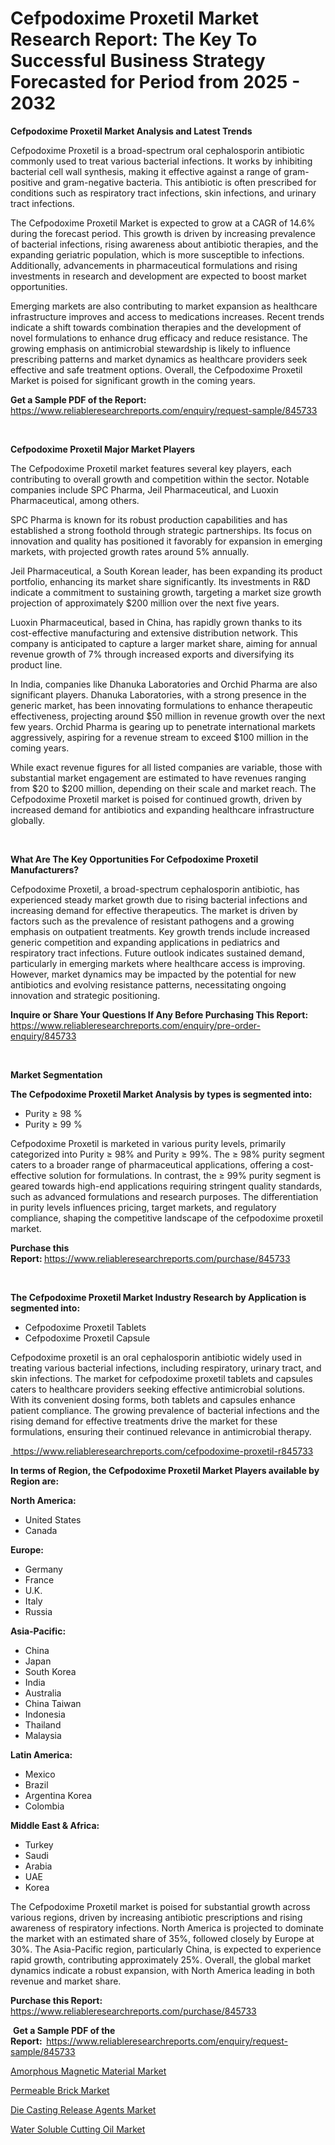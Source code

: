 <p><h1>Cefpodoxime Proxetil Market Research Report: The Key To Successful Business Strategy Forecasted for Period from 2025 - 2032</h1></p><p><strong>Cefpodoxime Proxetil Market Analysis and Latest Trends</strong></p>
<p><p>Cefpodoxime Proxetil is a broad-spectrum oral cephalosporin antibiotic commonly used to treat various bacterial infections. It works by inhibiting bacterial cell wall synthesis, making it effective against a range of gram-positive and gram-negative bacteria. This antibiotic is often prescribed for conditions such as respiratory tract infections, skin infections, and urinary tract infections.</p><p>The Cefpodoxime Proxetil Market is expected to grow at a CAGR of 14.6% during the forecast period. This growth is driven by increasing prevalence of bacterial infections, rising awareness about antibiotic therapies, and the expanding geriatric population, which is more susceptible to infections. Additionally, advancements in pharmaceutical formulations and rising investments in research and development are expected to boost market opportunities.</p><p>Emerging markets are also contributing to market expansion as healthcare infrastructure improves and access to medications increases. Recent trends indicate a shift towards combination therapies and the development of novel formulations to enhance drug efficacy and reduce resistance. The growing emphasis on antimicrobial stewardship is likely to influence prescribing patterns and market dynamics as healthcare providers seek effective and safe treatment options. Overall, the Cefpodoxime Proxetil Market is poised for significant growth in the coming years.</p></p>
<p><strong>Get a Sample PDF of the Report:&nbsp;</strong> <a href="https://www.reliableresearchreports.com/enquiry/request-sample/845733?utm_campaign=8&utm_medium=2&utm_source=Github&utm_content=ia&utm_term=30012025&utm_id=cefpodoxime-proxetil">https://www.reliableresearchreports.com/enquiry/request-sample/845733</a></p>
<p>&nbsp;</p>
<p><strong>Cefpodoxime Proxetil Major Market Players</strong></p>
<p><p>The Cefpodoxime Proxetil market features several key players, each contributing to overall growth and competition within the sector. Notable companies include SPC Pharma, Jeil Pharmaceutical, and Luoxin Pharmaceutical, among others.</p><p>SPC Pharma is known for its robust production capabilities and has established a strong foothold through strategic partnerships. Its focus on innovation and quality has positioned it favorably for expansion in emerging markets, with projected growth rates around 5% annually.</p><p>Jeil Pharmaceutical, a South Korean leader, has been expanding its product portfolio, enhancing its market share significantly. Its investments in R&D indicate a commitment to sustaining growth, targeting a market size growth projection of approximately $200 million over the next five years.</p><p>Luoxin Pharmaceutical, based in China, has rapidly grown thanks to its cost-effective manufacturing and extensive distribution network. This company is anticipated to capture a larger market share, aiming for annual revenue growth of 7% through increased exports and diversifying its product line.</p><p>In India, companies like Dhanuka Laboratories and Orchid Pharma are also significant players. Dhanuka Laboratories, with a strong presence in the generic market, has been innovating formulations to enhance therapeutic effectiveness, projecting around $50 million in revenue growth over the next few years. Orchid Pharma is gearing up to penetrate international markets aggressively, aspiring for a revenue stream to exceed $100 million in the coming years.</p><p>While exact revenue figures for all listed companies are variable, those with substantial market engagement are estimated to have revenues ranging from $20 to $200 million, depending on their scale and market reach. The Cefpodoxime Proxetil market is poised for continued growth, driven by increased demand for antibiotics and expanding healthcare infrastructure globally.</p></p>
<p>&nbsp;</p>
<p><strong>What Are The Key Opportunities For Cefpodoxime Proxetil Manufacturers?</strong></p>
<p><p>Cefpodoxime Proxetil, a broad-spectrum cephalosporin antibiotic, has experienced steady market growth due to rising bacterial infections and increasing demand for effective therapeutics. The market is driven by factors such as the prevalence of resistant pathogens and a growing emphasis on outpatient treatments. Key growth trends include increased generic competition and expanding applications in pediatrics and respiratory tract infections. Future outlook indicates sustained demand, particularly in emerging markets where healthcare access is improving. However, market dynamics may be impacted by the potential for new antibiotics and evolving resistance patterns, necessitating ongoing innovation and strategic positioning.</p></p>
<p><strong>Inquire or Share Your Questions If Any Before Purchasing This Report:</strong> <a href="https://www.reliableresearchreports.com/enquiry/pre-order-enquiry/845733?utm_campaign=8&utm_medium=2&utm_source=Github&utm_content=ia&utm_term=30012025&utm_id=cefpodoxime-proxetil">https://www.reliableresearchreports.com/enquiry/pre-order-enquiry/845733</a></p>
<p>&nbsp;</p>
<p><strong>Market Segmentation</strong></p>
<p><strong>The Cefpodoxime Proxetil Market Analysis by types is segmented into:</strong></p>
<p><ul><li>Purity ≥ 98 %</li><li>Purity ≥ 99 %</li></ul></p>
<p><p>Cefpodoxime Proxetil is marketed in various purity levels, primarily categorized into Purity ≥ 98% and Purity ≥ 99%. The ≥ 98% purity segment caters to a broader range of pharmaceutical applications, offering a cost-effective solution for formulations. In contrast, the ≥ 99% purity segment is geared towards high-end applications requiring stringent quality standards, such as advanced formulations and research purposes. The differentiation in purity levels influences pricing, target markets, and regulatory compliance, shaping the competitive landscape of the cefpodoxime proxetil market.</p></p>
<p><strong>Purchase this Report:&nbsp;</strong><a href="https://www.reliableresearchreports.com/purchase/845733?utm_campaign=8&utm_medium=2&utm_source=Github&utm_content=ia&utm_term=30012025&utm_id=cefpodoxime-proxetil">https://www.reliableresearchreports.com/purchase/845733</a></p>
<p>&nbsp;</p>
<p><strong>The Cefpodoxime Proxetil Market Industry Research by Application is segmented into:</strong></p>
<p><ul><li>Cefpodoxime Proxetil Tablets</li><li>Cefpodoxime Proxetil Capsule</li></ul></p>
<p><p>Cefpodoxime proxetil is an oral cephalosporin antibiotic widely used in treating various bacterial infections, including respiratory, urinary tract, and skin infections. The market for cefpodoxime proxetil tablets and capsules caters to healthcare providers seeking effective antimicrobial solutions. With its convenient dosing forms, both tablets and capsules enhance patient compliance. The growing prevalence of bacterial infections and the rising demand for effective treatments drive the market for these formulations, ensuring their continued relevance in antimicrobial therapy.</p></p>
<p><a href="https://www.reliableresearchreports.com/cefpodoxime-proxetil-r845733?utm_campaign=8&utm_medium=2&utm_source=Github&utm_content=ia&utm_term=30012025&utm_id=cefpodoxime-proxetil">&nbsp;https://www.reliableresearchreports.com/cefpodoxime-proxetil-r845733</a></p>
<p><strong>In terms of Region, the Cefpodoxime Proxetil Market Players available by Region are:</strong></p>
<p>
    <p> <strong> North America: </strong>
        <ul>
            <li>United States</li>
            <li>Canada</li>
        </ul>
        </p> 
    <p> <strong> Europe: </strong>
        <ul>
            <li>Germany</li>
            <li>France</li>
            <li>U.K.</li>
            <li>Italy</li>
            <li>Russia</li>
        </ul>
        </p> 
    <p> <strong> Asia-Pacific: </strong>
        <ul>
            <li>China</li>
            <li>Japan</li>
            <li>South Korea</li>
            <li>India</li>
            <li>Australia</li>
            <li>China Taiwan</li>
            <li>Indonesia</li>
            <li>Thailand</li>
            <li>Malaysia</li>
        </ul>
        </p> 
    <p> <strong> Latin America: </strong>
        <ul>
            <li>Mexico</li>
            <li>Brazil</li>
            <li>Argentina Korea</li>
            <li>Colombia</li>
        </ul>
        </p> 
    <p> <strong> Middle East & Africa: </strong>
        <ul>
            <li>Turkey</li>
            <li>Saudi</li>
            <li>Arabia</li>
            <li>UAE</li>
            <li>Korea</li>
        </ul>
    </p>
    </p>
<p><p>The Cefpodoxime Proxetil market is poised for substantial growth across various regions, driven by increasing antibiotic prescriptions and rising awareness of respiratory infections. North America is projected to dominate the market with an estimated share of 35%, followed closely by Europe at 30%. The Asia-Pacific region, particularly China, is expected to experience rapid growth, contributing approximately 25%. Overall, the global market dynamics indicate a robust expansion, with North America leading in both revenue and market share.</p></p>
<p><strong>Purchase this Report: </strong><a href="https://www.reliableresearchreports.com/purchase/845733?utm_campaign=8&utm_medium=2&utm_source=Github&utm_content=ia&utm_term=30012025&utm_id=cefpodoxime-proxetil">https://www.reliableresearchreports.com/purchase/845733</a></p>
<p>&nbsp;<strong>Get a Sample PDF of the Report:&nbsp;&nbsp;</strong><a href="https://www.reliableresearchreports.com/enquiry/request-sample/845733?utm_campaign=8&utm_medium=2&utm_source=Github&utm_content=ia&utm_term=30012025&utm_id=cefpodoxime-proxetil">https://www.reliableresearchreports.com/enquiry/request-sample/845733</a></p>
<p><strong></strong></p>
<p><p><a href="https://github.com/ovtkosle/Market-Research-Report-List-1/blob/main/amorphous-magnetic-material-market.md?utm_campaign=8&utm_medium=2&utm_source=Github&utm_content=ia&utm_term=30012025&utm_id=cefpodoxime-proxetil">Amorphous Magnetic Material Market</a></p><p><a href="https://github.com/glazierjean530/Market-Research-Report-List-1/blob/main/permeable-brick-market.md?utm_campaign=8&utm_medium=2&utm_source=Github&utm_content=ia&utm_term=30012025&utm_id=cefpodoxime-proxetil">Permeable Brick Market</a></p><p><a href="https://github.com/nabadeneme/Market-Research-Report-List-1/blob/main/die-casting-release-agents-market.md?utm_campaign=8&utm_medium=2&utm_source=Github&utm_content=ia&utm_term=30012025&utm_id=cefpodoxime-proxetil">Die Casting Release Agents Market</a></p><p><a href="https://github.com/ramraomeyie/Market-Research-Report-List-1/blob/main/water-soluble-cutting-oil-market.md?utm_campaign=8&utm_medium=2&utm_source=Github&utm_content=ia&utm_term=30012025&utm_id=cefpodoxime-proxetil">Water Soluble Cutting Oil Market</a></p></p>